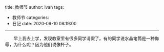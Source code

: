title: 教师节
author: Ivan
tags:
  - 教师节
categories:
  - 日记
date: 2020-09-10 08:19:00
---
&emsp;&emsp;早上我去上学，发现教室里有很多同学请假了。有的同学说水晶笔筒是一种侮辱，为什么呢？因为他们说像杯子。